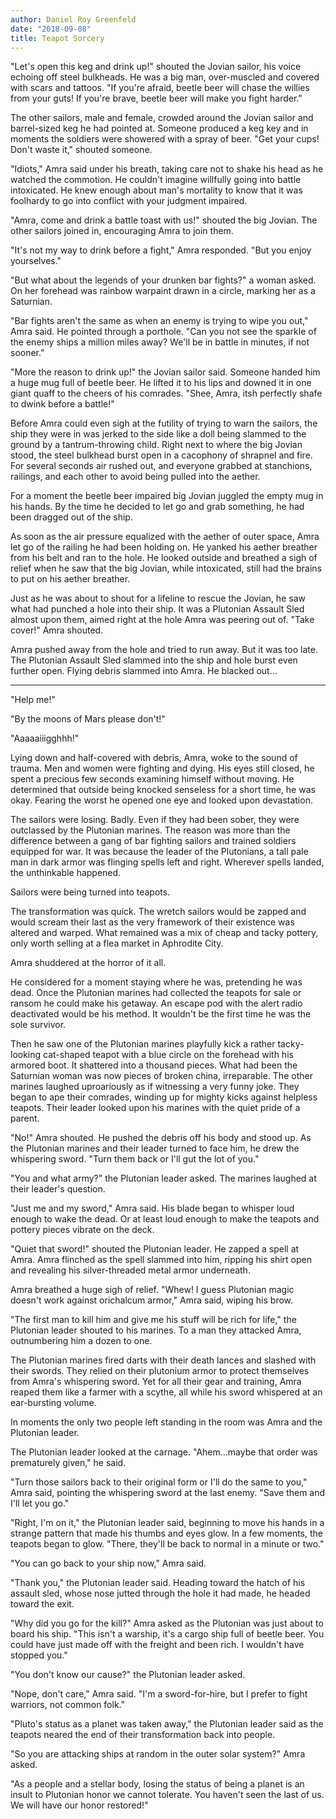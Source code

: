 ```yaml
---
author: Daniel Roy Greenfeld
date: "2018-09-08"
title: Teapot Sorcery
---
```


"Let's open this keg and drink up!" shouted the Jovian sailor, his voice echoing off steel bulkheads. He was a big man, over-muscled and covered with scars and tattoos. "If you're afraid, beetle beer will chase the willies from your guts! If you're brave, beetle beer will make you fight harder."

The other sailors, male and female, crowded around the Jovian sailor and barrel-sized keg he had pointed at. Someone produced a keg key and in moments the soldiers were showered with a spray of beer. "Get your cups! Don't waste it," shouted someone.

"Idiots," Amra said under his breath, taking care not to shake his head as he watched the commotion. He couldn't imagine willfully going into battle intoxicated. He knew enough about man's mortality to know that it was foolhardy to go into conflict with your judgment impaired.

"Amra, come and drink a battle toast with us!" shouted the big Jovian. The other sailors joined in, encouraging Amra to join them.

"It's not my way to drink before a fight," Amra responded. "But you enjoy yourselves."

"But what about the legends of your drunken bar fights?" a woman asked. On her forehead was rainbow warpaint drawn in a circle, marking her as a Saturnian.

"Bar fights aren't the same as when an enemy is trying to wipe you out," Amra said. He pointed through a porthole. "Can you not see the sparkle of the enemy ships a million miles away? We'll be in battle in minutes, if not sooner."

"More the reason to drink up!" the Jovian sailor said. Someone handed him a huge mug full of beetle beer. He lifted it to his lips and downed it in one giant quaff to the cheers of his comrades. "Shee, Amra, itsh perfectly shafe to dwink before a battle!"

Before Amra could even sigh at the futility of trying to warn the sailors, the ship they were in was jerked to the side like a doll being slammed to the ground by a tantrum-throwing child. Right next to where the big Jovian stood, the steel bulkhead burst open in a cacophony of shrapnel and fire. For several seconds air rushed out, and everyone grabbed at stanchions, railings, and each other to avoid being pulled into the aether.

For a moment the beetle beer impaired big Jovian juggled the empty mug in his hands. By the time he decided to let go and grab something, he had been dragged out of the ship.

As soon as the air pressure equalized with the aether of outer space, Amra let go of the railing he had been holding on. He yanked his aether breather from his belt and ran to the hole. He looked outside and breathed a sigh of relief when he saw that the big Jovian, while intoxicated, still had the brains to put on his aether breather.

Just as he was about to shout for a lifeline to rescue the Jovian, he saw what had punched a hole into their ship. It was a Plutonian Assault Sled almost upon them, aimed right at the hole Amra was peering out of. "Take cover!" Amra shouted.

Amra pushed away from the hole and tried to run away. But it was too late. The Plutonian Assault Sled slammed into the ship and hole burst even further open. Flying debris slammed into Amra. He blacked out...

---

"Help me!"

"By the moons of Mars please don't!"

"Aaaaaiiigghhh!"

Lying down and half-covered with debris, Amra, woke to the sound of trauma. Men and women were fighting and dying. His eyes still closed, he spent a precious few seconds examining himself without moving. He determined that outside being knocked senseless for a short time, he was okay. Fearing the worst he opened one eye and looked upon devastation.

The sailors were losing. Badly. Even if they had been sober, they were outclassed by the Plutonian marines. The reason was more than the difference between a gang of bar fighting sailors and trained soldiers equipped for war. It was because the leader of the Plutonians, a tall pale man in dark armor was flinging spells left and right. Wherever spells landed, the unthinkable happened.

Sailors were being turned into teapots.

The transformation was quick. The wretch sailors would be zapped and would scream their last as the very framework of their existence was altered and warped. What remained was a mix of cheap and tacky pottery, only worth selling at a flea market in Aphrodite City.

Amra shuddered at the horror of it all.

He considered for a moment staying where he was, pretending he was dead. Once the Plutonian marines had collected the teapots for sale or ransom he could make his getaway. An escape pod with the alert radio deactivated would be his method. It wouldn't be the first time he was the sole survivor.

Then he saw one of the Plutonian marines playfully kick a rather tacky-looking cat-shaped teapot with a blue circle on the forehead with his armored boot. It shattered into a thousand pieces. What had been the Saturnian woman was now pieces of broken china, irreparable. The other marines laughed uproariously as if witnessing a very funny joke. They began to ape their comrades, winding up for mighty kicks against helpless teapots. Their leader looked upon his marines with the quiet pride of a parent.

"No!" Amra shouted. He pushed the debris off his body and stood up. As the Plutonian marines and their leader turned to face him, he drew the whispering sword. "Turn them back or I'll gut the lot of you."

"You and what army?" the Plutonian leader asked. The marines laughed at their leader's question.

"Just me and my sword," Amra said. His blade began to whisper loud enough to wake the dead. Or at least loud enough to make the teapots and pottery pieces vibrate on the deck.

"Quiet that sword!" shouted the Plutonian leader. He zapped a spell at Amra. Amra flinched as the spell slammed into him, ripping his shirt open and revealing his silver-threaded metal armor underneath.

Amra breathed a huge sigh of relief. "Whew! I guess Plutonian magic doesn't work against orichalcum armor," Amra said, wiping his brow.

"The first man to kill him and give me his stuff will be rich for life," the Plutonian leader shouted to his marines. To a man they attacked Amra, outnumbering him a dozen to one.

The Plutonian marines fired darts with their death lances and slashed with their swords. They relied on their plutonium armor to protect themselves from Amra's whispering sword. Yet for all their gear and training, Amra reaped them like a farmer with a scythe, all while his sword whispered at an ear-bursting volume.

In moments the only two people left standing in the room was Amra and the Plutonian leader.

The Plutonian leader looked at the carnage. "Ahem...maybe that order was prematurely given," he said.

"Turn those sailors back to their original form or I'll do the same to you," Amra said, pointing the whispering sword at the last enemy. "Save them and I'll let you go."

"Right, I'm on it," the Plutonian leader said, beginning to move his hands in a strange pattern that made his thumbs and eyes glow. In a few moments, the teapots began to glow. "There, they'll be back to normal in a minute or two."

"You can go back to your ship now," Amra said.

"Thank you," the Plutonian leader said. Heading toward the hatch of his assault sled, whose nose jutted through the hole it had made, he headed toward the exit.

"Why did you go for the kill?" Amra asked as the Plutonian was just about to board his ship. "This isn't a warship, it's a cargo ship full of beetle beer. You could have just made off with the freight and been rich. I wouldn't have stopped you."

"You don't know our cause?" the Plutonian leader asked.

"Nope, don't care," Amra said. "I'm a sword-for-hire, but I prefer to fight warriors, not common folk."

"Pluto's status as a planet was taken away," the Plutonian leader said as the teapots neared the end of their transformation back into people.

"So you are attacking ships at random in the outer solar system?" Amra asked.

"As a people and a stellar body, losing the status of being a planet is an insult to Plutonian honor we cannot tolerate. You haven't seen the last of us. We will have our honor restored!"
